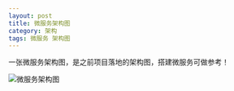 ```yaml
---
layout: post
title: 微服务架构图
category: 架构
tags: 微服务 架构图
---
```

一张微服务架构图，是之前项目落地的架构图，搭建微服务可做参考！

![微服务架构图](https://someever.github.io/public/img/micro-architecture-diagram.jpg)